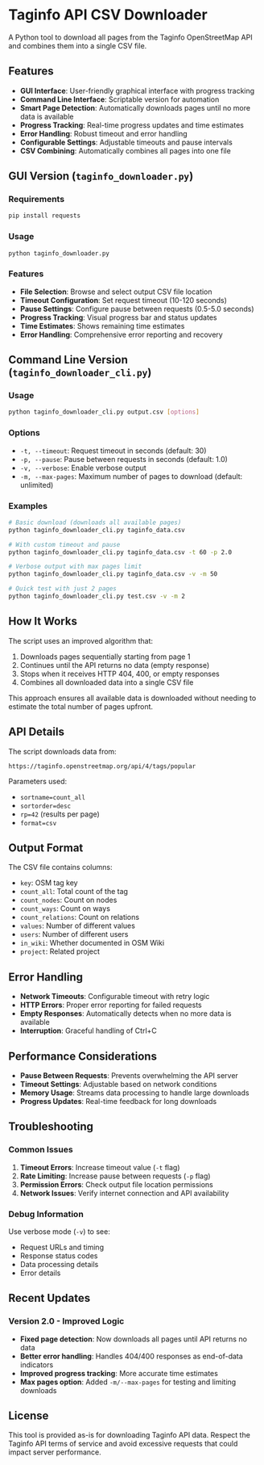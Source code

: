 # Taginfo API CSV Downloader

A Python tool to download all pages from the Taginfo OpenStreetMap API and combines them into a single CSV file.

## Features

- **GUI Interface**: User-friendly graphical interface with progress tracking
- **Command Line Interface**: Scriptable version for automation
- **Smart Page Detection**: Automatically downloads pages until no more data is available
- **Progress Tracking**: Real-time progress updates and time estimates
- **Error Handling**: Robust timeout and error handling
- **Configurable Settings**: Adjustable timeouts and pause intervals
- **CSV Combining**: Automatically combines all pages into one file

## GUI Version (`taginfo_downloader.py`)

### Requirements
```bash
pip install requests
```

### Usage

```python
python taginfo_downloader.py
```

### Features
- **File Selection**: Browse and select output CSV file location
- **Timeout Configuration**: Set request timeout (10-120 seconds)
- **Pause Settings**: Configure pause between requests (0.5-5.0 seconds)
- **Progress Tracking**: Visual progress bar and status updates
- **Time Estimates**: Shows remaining time estimates
- **Error Handling**: Comprehensive error reporting and recovery

## Command Line Version (`taginfo_downloader_cli.py`)

### Usage

```bash
python taginfo_downloader_cli.py output.csv [options]
```

### Options

- `-t, --timeout`: Request timeout in seconds (default: 30)
- `-p, --pause`: Pause between requests in seconds (default: 1.0)
- `-v, --verbose`: Enable verbose output
- `-m, --max-pages`: Maximum number of pages to download (default: unlimited)

### Examples

```bash
# Basic download (downloads all available pages)
python taginfo_downloader_cli.py taginfo_data.csv

# With custom timeout and pause
python taginfo_downloader_cli.py taginfo_data.csv -t 60 -p 2.0

# Verbose output with max pages limit
python taginfo_downloader_cli.py taginfo_data.csv -v -m 50

# Quick test with just 2 pages
python taginfo_downloader_cli.py test.csv -v -m 2
```

## How It Works

The script uses an improved algorithm that:
1. Downloads pages sequentially starting from page 1
2. Continues until the API returns no data (empty response)
3. Stops when it receives HTTP 404, 400, or empty responses
4. Combines all downloaded data into a single CSV file

This approach ensures all available data is downloaded without needing to estimate the total number of pages upfront.

## API Details

The script downloads data from:
```
https://taginfo.openstreetmap.org/api/4/tags/popular
```

Parameters used:
- `sortname=count_all`
- `sortorder=desc`
- `rp=42` (results per page)
- `format=csv`

## Output Format

The CSV file contains columns:
- `key`: OSM tag key
- `count_all`: Total count of the tag
- `count_nodes`: Count on nodes
- `count_ways`: Count on ways
- `count_relations`: Count on relations
- `values`: Number of different values
- `users`: Number of different users
- `in_wiki`: Whether documented in OSM Wiki
- `project`: Related project

## Error Handling

- **Network Timeouts**: Configurable timeout with retry logic
- **HTTP Errors**: Proper error reporting for failed requests
- **Empty Responses**: Automatically detects when no more data is available
- **Interruption**: Graceful handling of Ctrl+C

## Performance Considerations

- **Pause Between Requests**: Prevents overwhelming the API server
- **Timeout Settings**: Adjustable based on network conditions
- **Memory Usage**: Streams data processing to handle large downloads
- **Progress Updates**: Real-time feedback for long downloads

## Troubleshooting

### Common Issues

1. **Timeout Errors**: Increase timeout value (`-t` flag)
2. **Rate Limiting**: Increase pause between requests (`-p` flag)
3. **Permission Errors**: Check output file location permissions
4. **Network Issues**: Verify internet connection and API availability

### Debug Information

Use verbose mode (`-v`) to see:
- Request URLs and timing
- Response status codes
- Data processing details
- Error details

## Recent Updates

### Version 2.0 - Improved Logic
- **Fixed page detection**: Now downloads all pages until API returns no data
- **Better error handling**: Handles 404/400 responses as end-of-data indicators
- **Improved progress tracking**: More accurate time estimates
- **Max pages option**: Added `-m/--max-pages` for testing and limiting downloads

## License

This tool is provided as-is for downloading Taginfo API data. Respect the Taginfo API terms of service and avoid excessive requests that could impact server performance.
